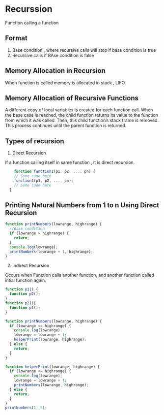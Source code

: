 # Recurssion

Function calling a function

## Format

1. Base condition , where recursive calls will stop if base condition is true
2. Recursive calls if BAse condition is false

## Memory Allocation in Recursion

When function is called memory is allocated in stack , LIFO.

## Memory Allocation of Recursive Functions

A different copy of local variables is created for each function call. When the base case is reached, the child function returns its value to the function from which it was called. Then, this child function’s stack frame is removed. This process continues until the parent function is returned.

## Types of recursion

1. Direct Recursion

  If a function calling itself in same function , it is direct recursion.
  ```javascript
      function function1(p1, p2, ..., pn) {
      // Some code here
      function1(p1, p2, ..., pn);
      // Some code here
    }
```

## Printing Natural Numbers from 1 to n Using Direct Recursion

```javascript
function printNumbers(lowrange, highrange) {
  //Base condition
  if (lowrange > highrange) {
    return;
  }
  console.log(lowrange);
  printNumbers(lowrange + 1, highrange);
}

```
2. Indirect Recursion

Occurs when Function calls another function, and another function called intial function again.

```javascript
function p1() {
  function p2();
}
function p2(){
  function p1();
}
```

```javascript
function printNumbers(lowrange, highrange) {
  if (lowrange <= highrange) {
    console.log(lowrange);
    lowrange = lowrange + 1;
    helperPrint(lowrange, highrange);
  } else {
    return;
  }
}

function helperPrint(lowrange, highrange) {
  if (lowrange <= highrange) {
    console.log(lowrange);
    lowrange = lowrange + 1;
    printNumbers(lowrange, highrange);
  } else {
    return;
  }
}
printNumbers(1, 5);

```




















